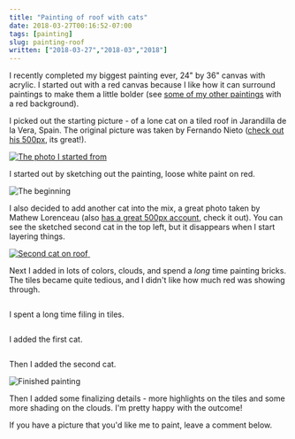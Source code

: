 ```yaml
---
title: "Painting of roof with cats"
date: 2018-03-27T00:16:52-07:00
tags: [painting]
slug: painting-roof
written: ["2018-03-27","2018-03","2018"]
---
```


<script src="https://cdnjs.cloudflare.com/ajax/libs/vanilla-lazyload/8.7.0/lazyload.min.js"></script>


I recently completed my biggest painting ever, 24" by 36" canvas with acrylic.  I started out with a red canvas because I like how it can surround paintings to make them a little bolder (see [some of my other paintings](/painting-primitives/#fn:bird) with a red background).

I picked out the starting picture - of a lone cat on a tiled roof in Jarandilla de la Vera, Spain. The original picture was taken by Fernando Nieto ([check out his 500px](https://500px.com/fnieto2), its great!).


<a href="https://500px.com/photo/215237879/street-cat-walking-on-the-roof-of-rustic-tiles-by-fernando-nieto">
<img alt="The photo I started from" data-src="/img/roof-painting/start.jpg" />
</a>


I started out by sketching out the painting, loose white paint on red.

<img alt="The beginning" data-src="/img/roof-painting/1.jpg" />

I also decided to add another cat into the mix, a great photo taken by Mathew Lorenceau (also [has a great 500px account](https://500px.com/mlorenceau), check it out). You can see the sketched second cat in the top left, but it disappears when I start layering things.

<a href="https://500px.com/photo/70838939/cat-on-a-roof-by-mathew-lorenceau">
<img alt="Second cat on roof" data-src="/img/roof-painting/start2.jpg" />
</a>


<img alt="" data-src="/img/roof-painting/2.jpg" />

Next I added in lots of colors, clouds, and spend a *long* time painting bricks. The tiles became quite tedious, and I didn't like how much red was showing through.


<img alt="" data-src="/img/roof-painting/3.jpg" />

I spent a long time filing in tiles.

<img alt="" data-src="/img/roof-painting/4.jpg" />

I added the first cat.

<img alt="" data-src="/img/roof-painting/5.jpg" />

Then I added the second cat.

<img alt="Finished painting" data-src="/img/roof-painting/6.jpg" />

Then I added some finalizing details - more highlights on the tiles and some more shading on the clouds. I'm pretty happy with the outcome!

If you have a picture that you'd like me to paint, leave a comment below.

<script>
var myLazyLoad = new LazyLoad();
</script>